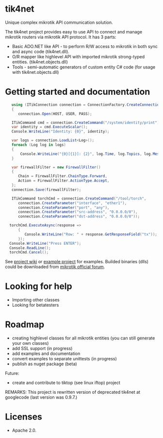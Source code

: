 tik4net
====

Unique complex mikrotik API communication solution.

The tik4net project provides easy to use API to connect and manage mikrotik routers via mikrotik API protocol.
It has 3 parts:
* Basic ADO.NET like API - to perform R/W access to mikrotik in both sync and async code (tik4net.dll).
* O/R mapper like highlevel API with imported mikrotik strong-typed entities. (tik4net.objects.dll) 
* Tools - semi-automatic generators of custom entity C# code (for usage with tik4net.objects.dll)

# Getting started and documentation
```cs
   using (ITikConnection connection = ConnectionFactory.CreateConnection(TikConnectionType.Api))
   {
      connection.Open(HOST, USER, PASS);
```
```cs
   ITikCommand cmd = connection.CreateCommand("/system/identity/print");
   var identity = cmd.ExecuteScalar(); 
   Console.WriteLine("Identity: {0}", identity);
```
```cs
   var logs = connection.LoadList<Log>();
   foreach (Log log in logs)
   {
       Console.WriteLine("{0}[{1}]: {2}", log.Time, log.Topics, log.Message);
   }
```
```cs
   var firewallFilter = new FirewallFilter()
   {
      Chain = FirewallFilter.ChainType.Forward,
      Action = FirewallFilter.ActionType.Accept,
   };
   connection.Save(firewallFilter);
```
```cs
   ITikCommand torchCmd = connection.CreateCommand("/tool/torch", 
      connection.CreateParameter("interface", "ether1"), 
      connection.CreateParameter("port", "any"),
      connection.CreateParameter("src-address", "0.0.0.0/0"),
      connection.CreateParameter("dst-address", "0.0.0.0/0"));

  torchCmd.ExecuteAsync(response =>
      {
         Console.WriteLine("Row: " + response.GetResponseField("tx"));
      });
  Console.WriteLine("Press ENTER");
  Console.ReadLine();
  torchCmd.Cancel();
```
See [project wiki](https://github.com/danikf/tik4net/wiki) or [example project](https://github.com/danikf/tik4net/blob/master/tik4net.examples/ProgramExamples.cs) for examples.
Builded binaries (dlls) could be downloaded from [mikrotik official forum](http://forum.mikrotik.com/viewtopic.php?t=99954).

  
# Looking for help
* Importing other classes
* Looking for betatesters

# Roadmap
* creating highlevel classes for all mikrotik entities (you can still generate your own classes)
* add SSL support (in progress)
* add examples and documentation
* convert examples to separate unittests (in progress)
* publish as nuget package (beta)

Future:
* create and contribute to tiktop (see linux iftop) project 

REMARKS: This project is rewritten version of deprecated tik4net at googlecode (last version was 0.9.7.)

# Licenses
* Apache 2.0.
